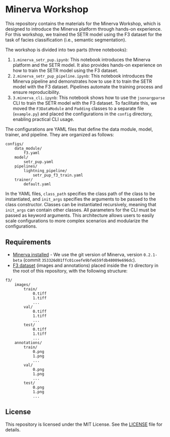 # Minerva Workshop

This repository contains the materials for the Minerva Workshop, which is designed to introduce the Minerva platform through hands-on experience. 
For this workshop, we trained the SETR model using the F3 dataset for the task of facies classification (i.e., semantic segmentation).

The workshop is divided into two parts (three notebooks):

1. `1.minerva_setr_pup.ipynb`: This notebook introduces the Minerva platform and the SETR model. It also provides hands-on experience on how to train the SETR model using the F3 dataset.
2. `2.minerva_setr_pup_pipeline.ipynb`: This notebook introduces the Minerva pipeline and demonstrates how to use it to train the SETR model with the F3 dataset. Pipelines automate the training process and ensure reproducibility.
3. `3.minerva_cli.ipynb`: This notebook shows how to use the `jsonargparse` CLI to train the SETR model with the F3 dataset. To facilitate this, we moved the `F3DataModule` and `Padding` classes to a separate file (`example.py`) and placed the configurations in the `config` directory, enabling practical CLI usage.

The configurations are YAML files that define the data module, model, trainer, and pipeline. They are organized as follows:
```
configs/
    data_module/
        f3.yaml
    model/
        setr_pup.yaml
    pipelines/
        lightning_pipeline/
            setr_pup_f3_train.yaml
    trainer/
        default.yaml
```

In the YAML files, `class_path` specifies the class path of the class to be instantiated, and `init_args` specifies the arguments to be passed to the class constructor. Classes can be instantiated recursively, meaning that `init_args` can contain other classes. All parameters for the CLI must be passed as keyword arguments. This architecture allows users to easily scale configurations to more complex scenarios and modularize the configurations.

## Requirements

- [Minerva installed](https://github.com/discovery-unicamp/Minerva) - We use the git version of Minerva, version `0.2.1-beta` (commit `353326d01ffc01ceefe9bfe659fdb48009e696dc`).
- [F3 dataset](https://arxiv.org/pdf/1904.00770) (images and annotations) placed inside the `f3` directory in the root of this repository, with the following structure:
```
f3/
    images/
        train/
            0.tiff
            1.tiff
            ...
        val/
            0.tiff
            1.tiff
            ...
        test/
            0.tiff
            1.tiff
            ...
    annotations/
        train/
            0.png
            1.png
            ...
        val/
            0.png
            1.png
            ...
        test/
            0.png
            1.png
            ...
```

## License

This repository is licensed under the MIT License. See the [LICENSE](LICENSE) file for details.
